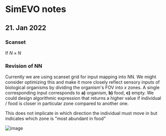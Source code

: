 # SimEVO notes
## 21. Jan 2022
### Scanset

If $N \times N$ 

### Revision of NN

Currently we are using scanset grid for input mapping into NN. We might consider optimizing this and make it more closely reflect sensory inputs of biological organisms by dividing the organism's FOV into $x$ zones. A single corresponding input corresponds to **a)** organism, **b)** food, **c)** empty. We could design algorithmic expression that returns a higher value if individual / food is closer in particular zone compared to another one.

This does not implicate in which direction the individual must move in but indicates which zone is "most abundant in food"

![image](https://user-images.githubusercontent.com/63433562/150600593-c5def542-8c97-4253-b650-8e93e3f489a2.png)
